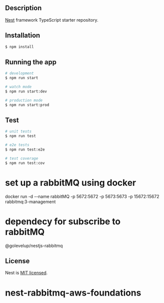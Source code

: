 ## Description

[Nest](https://github.com/nestjs/nest) framework TypeScript starter repository.

## Installation

```bash
$ npm install
```

## Running the app

```bash
# development
$ npm run start

# watch mode
$ npm run start:dev

# production mode
$ npm run start:prod
```

## Test

```bash
# unit tests
$ npm run test

# e2e tests
$ npm run test:e2e

# test coverage
$ npm run test:cov
```

# set up a rabbitMQ using docker 
docker run -d --name rabbitMQ -p 5672:5672 -p 5673:5673 -p 15672:15672 rabbitmq:3-management

# dependecy for subscribe to rabbitMQ
@golevelup/nestjs-rabbitmq

## License

Nest is [MIT licensed](LICENSE).
# nest-rabbitmq-aws-foundations
